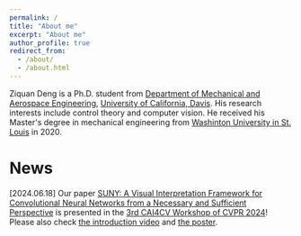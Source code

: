 ```yaml
---
permalink: /
title: "About me"
excerpt: "About me"
author_profile: true
redirect_from: 
  - /about/
  - /about.html
---
```


Ziquan Deng is a Ph.D. student from [Department of Mechanical and Aerospace Engineering](https://mae.ucdavis.edu/), [University of California, Davis](https://www.ucdavis.edu/). His research interests include control theory and computer vision. He received his Master's degree in mechanical engineering from [Washinton University in St. Louis](https://wustl.edu/) in 2020.

News
======
[2024.06.18] Our paper [SUNY: A Visual Interpretation Framework for Convolutional Neural Networks from a Necessary and Sufficient Perspective](https://arxiv.org/abs/2303.00244) is presented in the [3rd CAI4CV Workshop of CVPR 2024](https://xai4cv.github.io/workshop_cvpr24)! Please also check [the introduction video](https://www.youtube.com/watch?v=PZpOPtXDDHo) and [the poster](https://xai4cv.github.io/assets/papers2024/P10_poster.pdf).
